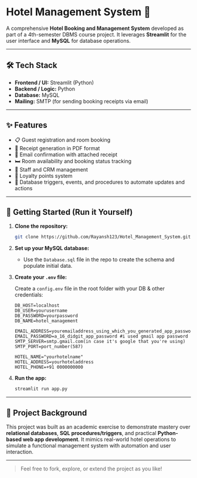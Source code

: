 # Hotel Management System 🏨

A comprehensive **Hotel Booking and Management System** developed as part of a 4th-semester DBMS course project. It leverages **Streamlit** for the user interface and **MySQL** for database operations.

---

## 🛠 Tech Stack

- **Frontend / UI:** Streamlit (Python)  
- **Backend / Logic:** Python  
- **Database:** MySQL  
- **Mailing:** SMTP (for sending booking receipts via email)   

---

## ✨ Features

- 📋 Guest registration and room booking  
- 📄 Receipt generation in PDF format  
- 📧 Email confirmation with attached receipt  
- 🛏️ Room availability and booking status tracking  
- 👤 Staff and CRM management  
- 🏅 Loyalty points system  
- 🔁 Database triggers, events, and procedures to automate updates and actions  

---

## 🚀 Getting Started (Run it Yourself)

1. **Clone the repository:**

   ```bash
   git clone https://github.com/Rayansh123/Hotel_Management_System.git
   ```

2. **Set up your MySQL database:**

   - Use the `Database.sql` file in the repo to create the schema and populate initial data.

3. **Create your `.env` file:**

   Create a `config.env` file in the root folder with your DB & other credentials:

   ```env
   DB_HOST=localhost
   DB_USER=yourusername
   DB_PASSWORD=yourpassword
   DB_NAME=hotel_management

   EMAIL_ADDRESS=youremailaddress_using_which_you_generated_app_password
   EMAIL_PASSWORD=a_16_didgit_app_password #i used gmail app password
   SMTP_SERVER=smtp.gmail.com(in case it's google that you're using)
   SMTP_PORT=port_number(587)
   
   HOTEL_NAME="yourhotelname"
   HOTEL_ADDRESS=yourhoteladdress
   HOTEL_PHONE=+91 0000000000
   ```

4. **Run the app:**

   ```bash
   streamlit run app.py
   ```

---

## 🧠 Project Background

This project was built as an academic exercise to demonstrate mastery over **relational databases**, **SQL procedures/triggers**, and practical **Python-based web app development**. It mimics real-world hotel operations to simulate a functional management system with automation and user interaction.

---

> Feel free to fork, explore, or extend the project as you like!
